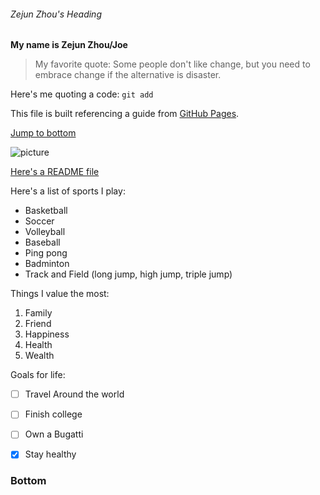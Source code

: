 ###### Zejun Zhou's Heading

**My name is Zejun Zhou/Joe**

>My favorite quote: Some people don't like change, but you need to embrace change if the alternative is disaster.

Here's me quoting a code: `git add`

This file is built referencing a guide from [GitHub Pages](https://pages.github.com/).

[Jump to bottom](#bottom)

![picture](https://www.dictionary.com/e/wp-content/uploads/2021/09/20210922_atw_memeStonk_800x800-300x300.png)

[Here's a README file](README.md)

Here's a list of sports I play:

- Basketball
- Soccer
- Volleyball
- Baseball
- Ping pong
- Badminton
- Track and Field (long jump, high jump, triple jump)

Things I value the most:

1. Family
2. Friend
3. Happiness
4. Health
5. Wealth

Goals for life:

- [ ] Travel Around the world
- [ ] Finish college
- [ ] Own a Bugatti
- [x] Stay healthy


### Bottom
